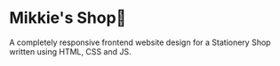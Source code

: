 # Mikkie's Shop🌼
A completely responsive frontend website design for a Stationery Shop written using HTML, CSS and JS.
